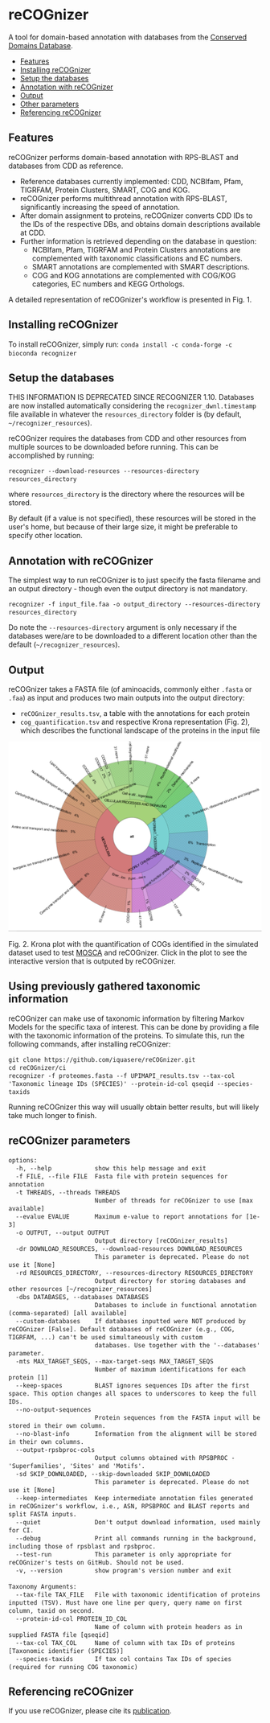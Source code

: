 # reCOGnizer

A tool for domain-based annotation with databases from the [Conserved Domains Database](https://www.ncbi.nlm.nih.gov/Structure/cdd/cdd.shtml).

* [Features](https://github.com/iquasere/reCOGnizer#features)
* [Installing reCOGnizer](https://github.com/iquasere/reCOGnizer#installing-recognizer)
* [Setup the databases](https://github.com/iquasere/reCOGnizer#setup-the-databases)
* [Annotation with reCOGnizer](https://github.com/iquasere/reCOGnizer#annotation-with-recognizer)
* [Output](https://github.com/iquasere/reCOGnizer#output)
* [Other parameters](https://github.com/iquasere/reCOGnizer#other-parameters)
* [Referencing reCOGnizer](https://github.com/iquasere/reCOGnizer#referencing-recognizer)


## Features

reCOGnizer performs domain-based annotation with RPS-BLAST and databases from CDD as reference.
* Reference databases currently implemented: CDD, NCBIfam, Pfam, TIGRFAM, Protein Clusters, SMART, COG and KOG.
* reCOGnizer performs multithread annotation with RPS-BLAST, significantly increasing the speed of annotation.
* After domain assignment to proteins, reCOGnizer converts CDD IDs to the IDs of the respective DBs, and obtains domain descriptions available at CDD.
* Further information is retrieved depending on the database in question:
    * NCBIfam, Pfam, TIGRFAM and Protein Clusters annotations are complemented with taxonomic classifications and EC numbers.
    * SMART annotations are complemented with SMART descriptions.
    * COG and KOG annotations are complemented with COG/KOG categories, EC numbers and KEGG Orthologs.

A detailed representation of reCOGnizer's workflow is presented in Fig. 1.

## Installing reCOGnizer

To install reCOGnizer, simply run: `conda install -c conda-forge -c bioconda recognizer`

## Setup the databases

THIS INFORMATION IS DEPRECATED SINCE RECOGNIZER 1.10. Databases are now installed automatically considering the `recognizer_dwnl.timestamp` file available in whatever the `resources_directory` folder is (by default, `~/recognizer_resources`).

reCOGnizer requires the databases from CDD and other resources from multiple sources to be downloaded before running.
This can be accomplished by running: 
```
recognizer --download-resources --resources-directory resources_directory
```
where `resources_directory` is the directory where the resources will be stored. 

By default (if a value is not specified), these resources will be stored in the user's home, but because of their large size, it might be preferable to specify other location.

## Annotation with reCOGnizer

The simplest way to run reCOGnizer is to just specify the fasta filename and an output directory - though even the output directory is not mandatory.
```
recognizer -f input_file.faa -o output_directory --resources-directory resources_directory
```
Do note the `--resources-directory` argument is only necessary if the databases were/are to be downloaded to a different location other than the default (`~/recognizer_resources`).

## Output

reCOGnizer takes a FASTA file (of aminoacids, commonly either `.fasta` or `.faa`) as input and produces two main outputs into the output directory:
* ```reCOGnizer_results.tsv```, a table with the annotations for each protein
* ```cog_quantification.tsv``` and respective Krona representation (Fig. 2), which describes the functional landscape of the proteins in the input file

[![Image Alt Text](resources/krona_plot.png)](https://iquasere.github.io/reCOGnizer)

Fig. 2. Krona plot with the quantification of COGs identified in the simulated dataset used to test [MOSCA](https://github.com/iquasere/MOSCA) and reCOGnizer. Click in the plot to see the interactive version that is outputed by reCOGnizer.

## Using previously gathered taxonomic information

reCOGnizer can make use of taxonomic information by filtering Markov Models for the specific taxa of interest. 
This can be done by providing a file with the taxonomic information of the proteins.
To simulate this, run the following commands, after installing reCOGnizer:
```
git clone https://github.com/iquasere/reCOGnizer.git
cd reCOGnizer/ci
recognizer -f proteomes.fasta --f UPIMAPI_results.tsv --tax-col 'Taxonomic lineage IDs (SPECIES)' --protein-id-col qseqid --species-taxids
```
Running reCOGnizer this way will usually obtain better results, but will likely take much longer to finish.

## reCOGnizer parameters

```
options:
  -h, --help            show this help message and exit
  -f FILE, --file FILE  Fasta file with protein sequences for annotation
  -t THREADS, --threads THREADS
                        Number of threads for reCOGnizer to use [max available]
  --evalue EVALUE       Maximum e-value to report annotations for [1e-3]
  -o OUTPUT, --output OUTPUT
                        Output directory [reCOGnizer_results]
  -dr DOWNLOAD_RESOURCES, --download-resources DOWNLOAD_RESOURCES
                        This parameter is deprecated. Please do not use it [None]
  -rd RESOURCES_DIRECTORY, --resources-directory RESOURCES_DIRECTORY
                        Output directory for storing databases and other resources [~/recognizer_resources]
  -dbs DATABASES, --databases DATABASES
                        Databases to include in functional annotation (comma-separated) [all available]
  --custom-databases    If databases inputted were NOT produced by reCOGnizer [False]. Default databases of reCOGnizer (e.g., COG, TIGRFAM, ...) can't be used simultaneously with custom
                        databases. Use together with the '--databases' parameter.
  -mts MAX_TARGET_SEQS, --max-target-seqs MAX_TARGET_SEQS
                        Number of maximum identifications for each protein [1]
  --keep-spaces         BLAST ignores sequences IDs after the first space. This option changes all spaces to underscores to keep the full IDs.
  --no-output-sequences
                        Protein sequences from the FASTA input will be stored in their own column.
  --no-blast-info       Information from the alignment will be stored in their own columns.
  --output-rpsbproc-cols
                        Output columns obtained with RPSBPROC - 'Superfamilies', 'Sites' and 'Motifs'.
  -sd SKIP_DOWNLOADED, --skip-downloaded SKIP_DOWNLOADED
                        This parameter is deprecated. Please do not use it [None]
  --keep-intermediates  Keep intermediate annotation files generated in reCOGnizer's workflow, i.e., ASN, RPSBPROC and BLAST reports and split FASTA inputs.
  --quiet               Don't output download information, used mainly for CI.
  --debug               Print all commands running in the background, including those of rpsblast and rpsbproc.
  --test-run            This parameter is only appropriate for reCOGnizer's tests on GitHub. Should not be used.
  -v, --version         show program's version number and exit

Taxonomy Arguments:
  --tax-file TAX_FILE   File with taxonomic identification of proteins inputted (TSV). Must have one line per query, query name on first column, taxid on second.
  --protein-id-col PROTEIN_ID_COL
                        Name of column with protein headers as in supplied FASTA file [qseqid]
  --tax-col TAX_COL     Name of column with tax IDs of proteins [Taxonomic identifier (SPECIES)]
  --species-taxids      If tax col contains Tax IDs of species (required for running COG taxonomic)
```

## Referencing reCOGnizer

If you use reCOGnizer, please cite its [publication](https://www.sciencedirect.com/science/article/pii/S2001037022001179).
